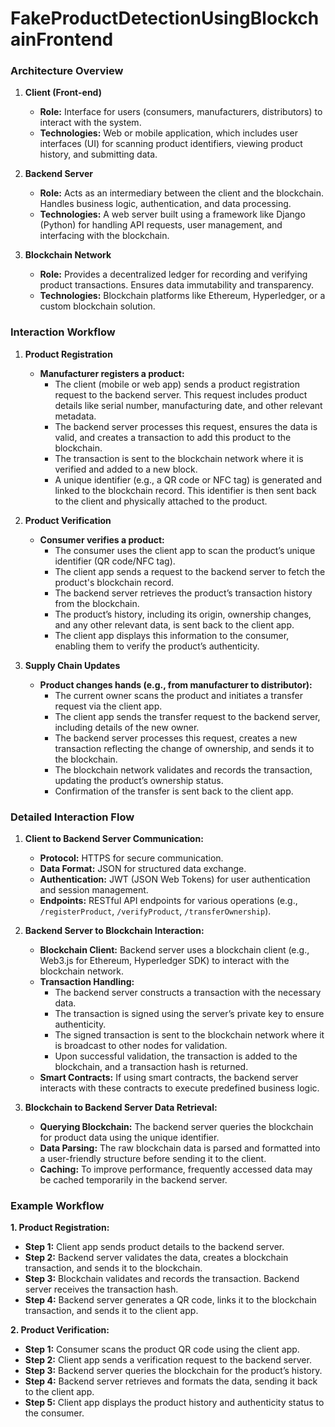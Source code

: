# FakeProductDetectionUsingBlockchainFrontend

### Architecture Overview

1. **Client (Front-end)**
   - **Role:** Interface for users (consumers, manufacturers, distributors) to interact with the system.
   - **Technologies:** Web or mobile application, which includes user interfaces (UI) for scanning product identifiers, viewing product history, and submitting data.

2. **Backend Server**
   - **Role:** Acts as an intermediary between the client and the blockchain. Handles business logic, authentication, and data processing.
   - **Technologies:** A web server built using a framework like Django (Python) for handling API requests, user management, and interfacing with the blockchain.

3. **Blockchain Network**
   - **Role:** Provides a decentralized ledger for recording and verifying product transactions. Ensures data immutability and transparency.
   - **Technologies:** Blockchain platforms like Ethereum, Hyperledger, or a custom blockchain solution.

### Interaction Workflow

1. **Product Registration**
   - **Manufacturer registers a product:**
     - The client (mobile or web app) sends a product registration request to the backend server. This request includes product details like serial number, manufacturing date, and other relevant metadata.
     - The backend server processes this request, ensures the data is valid, and creates a transaction to add this product to the blockchain.
     - The transaction is sent to the blockchain network where it is verified and added to a new block.
     - A unique identifier (e.g., a QR code or NFC tag) is generated and linked to the blockchain record. This identifier is then sent back to the client and physically attached to the product.

2. **Product Verification**
   - **Consumer verifies a product:**
     - The consumer uses the client app to scan the product’s unique identifier (QR code/NFC tag).
     - The client app sends a request to the backend server to fetch the product's blockchain record.
     - The backend server retrieves the product’s transaction history from the blockchain.
     - The product’s history, including its origin, ownership changes, and any other relevant data, is sent back to the client app.
     - The client app displays this information to the consumer, enabling them to verify the product’s authenticity.

3. **Supply Chain Updates**
   - **Product changes hands (e.g., from manufacturer to distributor):**
     - The current owner scans the product and initiates a transfer request via the client app.
     - The client app sends the transfer request to the backend server, including details of the new owner.
     - The backend server processes this request, creates a new transaction reflecting the change of ownership, and sends it to the blockchain.
     - The blockchain network validates and records the transaction, updating the product’s ownership status.
     - Confirmation of the transfer is sent back to the client app.

### Detailed Interaction Flow

1. **Client to Backend Server Communication:**
   - **Protocol:** HTTPS for secure communication.
   - **Data Format:** JSON for structured data exchange.
   - **Authentication:** JWT (JSON Web Tokens) for user authentication and session management.
   - **Endpoints:** RESTful API endpoints for various operations (e.g., `/registerProduct`, `/verifyProduct`, `/transferOwnership`).

2. **Backend Server to Blockchain Interaction:**
   - **Blockchain Client:** Backend server uses a blockchain client (e.g., Web3.js for Ethereum, Hyperledger SDK) to interact with the blockchain network.
   - **Transaction Handling:**
     - The backend server constructs a transaction with the necessary data.
     - The transaction is signed using the server’s private key to ensure authenticity.
     - The signed transaction is sent to the blockchain network where it is broadcast to other nodes for validation.
     - Upon successful validation, the transaction is added to the blockchain, and a transaction hash is returned.
   - **Smart Contracts:** If using smart contracts, the backend server interacts with these contracts to execute predefined business logic.

3. **Blockchain to Backend Server Data Retrieval:**
   - **Querying Blockchain:** The backend server queries the blockchain for product data using the unique identifier.
   - **Data Parsing:** The raw blockchain data is parsed and formatted into a user-friendly structure before sending it to the client.
   - **Caching:** To improve performance, frequently accessed data may be cached temporarily in the backend server.

### Example Workflow

**1. Product Registration:**
   - **Step 1:** Client app sends product details to the backend server.
   - **Step 2:** Backend server validates the data, creates a blockchain transaction, and sends it to the blockchain.
   - **Step 3:** Blockchain validates and records the transaction. Backend server receives the transaction hash.
   - **Step 4:** Backend server generates a QR code, links it to the blockchain transaction, and sends it to the client app.

**2. Product Verification:**
   - **Step 1:** Consumer scans the product QR code using the client app.
   - **Step 2:** Client app sends a verification request to the backend server.
   - **Step 3:** Backend server queries the blockchain for the product’s history.
   - **Step 4:** Backend server retrieves and formats the data, sending it back to the client app.
   - **Step 5:** Client app displays the product history and authenticity status to the consumer.
